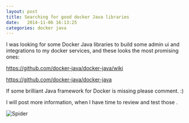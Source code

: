 ```yaml
---
layout: post
title: Searching for good docker Java libraries
date:   2014-11-06 16:13:25
categories: docker java
---
```


I was looking for some Docker Java libraries to build some admin ui and integrations to my docker services, and these looks the most promising ones: 

https://github.com/docker-java/docker-java/wiki

https://github.com/docker-java/docker-java

If some brilliant Java framework for Docker is missing please comment.  :) 

I will post more information, when I have time to review and test those .


![Spider](https://lh3.googleusercontent.com/-SN2CY8564ek/VSv-DpTwlNI/AAAAAAAAJsA/emlrd1sgeK0/w2588-h1456-no/DSC_0498.JPG)
